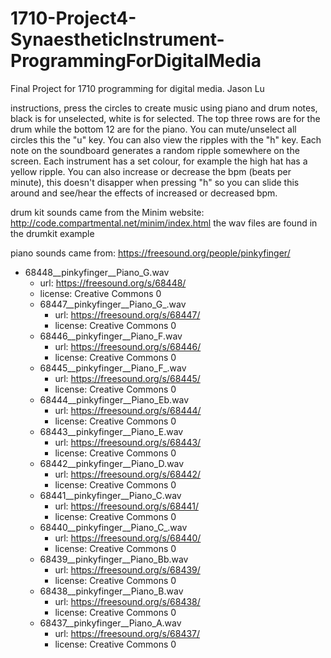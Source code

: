 # 1710-Project4-SynaestheticInstrument-ProgrammingForDigitalMedia
 Final Project for 1710 programming for digital media. Jason Lu

instructions, press the circles to create music using piano and drum notes, black is for unselected, white is for selected. The top three rows are for the drum while the bottom 12 are for the piano. You can mute/unselect all circles this the "u" key. You can also view the ripples with the "h" key. Each note on the soundboard generates a random ripple somewhere on the screen. Each instrument has a set colour, for example the high hat has a yellow ripple. You can also increase or decrease the bpm (beats per minute), this doesn't disapper when pressing "h" so you can slide this around and see/hear the effects of increased or decreased bpm. 

drum kit sounds came from the Minim website: http://code.compartmental.net/minim/index.html
the wav files are found in the drumkit example

piano sounds came from: https://freesound.org/people/pinkyfinger/
* 68448__pinkyfinger__Piano_G.wav
    * url: https://freesound.org/s/68448/
    * license: Creative Commons 0
  * 68447__pinkyfinger__Piano_G_.wav
    * url: https://freesound.org/s/68447/
    * license: Creative Commons 0
  * 68446__pinkyfinger__Piano_F.wav
    * url: https://freesound.org/s/68446/
    * license: Creative Commons 0
  * 68445__pinkyfinger__Piano_F_.wav
    * url: https://freesound.org/s/68445/
    * license: Creative Commons 0
  * 68444__pinkyfinger__Piano_Eb.wav
    * url: https://freesound.org/s/68444/
    * license: Creative Commons 0
  * 68443__pinkyfinger__Piano_E.wav
    * url: https://freesound.org/s/68443/
    * license: Creative Commons 0
  * 68442__pinkyfinger__Piano_D.wav
    * url: https://freesound.org/s/68442/
    * license: Creative Commons 0
  * 68441__pinkyfinger__Piano_C.wav
    * url: https://freesound.org/s/68441/
    * license: Creative Commons 0
  * 68440__pinkyfinger__Piano_C_.wav
    * url: https://freesound.org/s/68440/
    * license: Creative Commons 0
  * 68439__pinkyfinger__Piano_Bb.wav
    * url: https://freesound.org/s/68439/
    * license: Creative Commons 0
  * 68438__pinkyfinger__Piano_B.wav
    * url: https://freesound.org/s/68438/
    * license: Creative Commons 0
  * 68437__pinkyfinger__Piano_A.wav
    * url: https://freesound.org/s/68437/
    * license: Creative Commons 0


